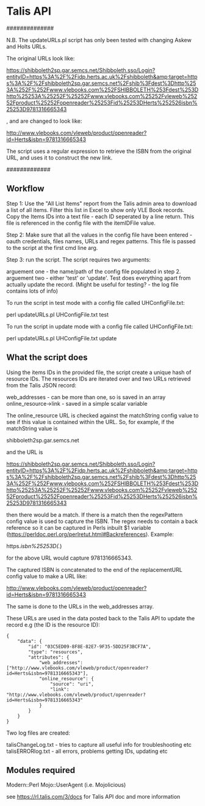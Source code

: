 # Talis API

##############

N.B. The updateURLs.pl script has only been tested with changing Askew and Holts URLs.

The original URLs look like:

https://shibboleth2sp.gar.semcs.net/Shibboleth.sso/Login?entityID=https%3A%2F%2Fidp.herts.ac.uk%2Fshibboleth&amp;target=https%3A%2F%2Fshibboleth2sp.gar.semcs.net%2Fshib%3Fdest%3Dhttp%253A%252F%252Fwww.vlebooks.com%252FSHIBBOLETH%253Fdest%253Dhttp%25253A%25252F%25252Fwww.vlebooks.com%25252Fvleweb%25252Fproduct%25252Fopenreader%25253Fid%25253DHerts%252526isbn%25253D9781316665343

, and are changed to look like:

http://www.vlebooks.com/vleweb/product/openreader?id=Herts&isbn=9781316665343

The script uses a regular expression to retrieve the ISBN from the original URL, and uses it to construct the new link.

#############

Workflow
--------

Step 1: Use the "All List Items" report from the Talis admin area to download a list of all items. Filter this list in Excel to show only VLE Book records. Copy the Items IDs into a text file - each ID seperated by a line return. This file is referenced in the config file with the itemIDFile value.

Step 2: Make sure that all the values in the config file have been entered - oauth credentials, files names, URLs and regex patterns. This file is passed to the script at the first cmd line arg.

Step 3: run the script. The script requires two arguments:

arguement one - the name/path of the config file populated in step 2.
arguement two - either 'test' or 'update'. Test does everything apart from actually update the record. (Might be useful for testing? - the log file contains lots of info)

To run the script in test mode with a config file called UHConfigFile.txt:

perl updateURLs.pl UHConfigFile.txt test

To run the script in update mode with a config file called UHConfigFile.txt:

perl updateURLs.pl UHConfigFile.txt update

What the script does
--------------------

Using the items IDs in the provided file, the script create a unique hash of resource IDs. The resources IDs are iterated over and two URLs retrieved from the Talis JSON record:

web_addresses - can be more than one, so is saved in an array
online_resource->link - saved in a simple scalar variable

The online_resource URL is checked against the matchString config value to see if this value is contained within the URL. So, for example, if the matchString value is 

shibboleth2sp.gar.semcs.net 

and the URL is 

https://shibboleth2sp.gar.semcs.net/Shibboleth.sso/Login?entityID=https%3A%2F%2Fidp.herts.ac.uk%2Fshibboleth&amp;target=https%3A%2F%2Fshibboleth2sp.gar.semcs.net%2Fshib%3Fdest%3Dhttp%253A%252F%252Fwww.vlebooks.com%252FSHIBBOLETH%253Fdest%253Dhttp%25253A%25252F%25252Fwww.vlebooks.com%25252Fvleweb%25252Fproduct%25252Fopenreader%25253Fid%25253DHerts%252526isbn%25253D9781316665343

then there would be a match. If there is a match then the regexPattern config value is used to capture the ISBN. The regex needs to contain a back reference so it can be captured in Perls inbuilt $1 variable (https://perldoc.perl.org/perlretut.html#Backreferences). Example:

https.*isbn%25253D(.*)

for the above URL would capture 9781316665343.

The captured ISBN is concatenated to the end of the replacementURL config value to make a URL like:

http://www.vlebooks.com/vleweb/product/openreader?id=Herts&isbn=9781316665343

The same is done to the URLs in the web_addresses array.

These URLs are used in the data posted back to the Talis API to update the record e.g (the ID is the resource ID):

```
{
	"data": {
		"id": "03C5ED09-8F8E-82E7-9F35-5DD25F3BCF7A",
		"type": "resources",
		"attributes": {
			"web_addresses": ["http://www.vlebooks.com/vleweb/product/openreader?id=Herts&isbn=9781316665343"],
			"online_resource": {
				"source": "uri",
				"link": "http://www.vlebooks.com/vleweb/product/openreader?id=Herts&isbn=9781316665343"
			}
		}
	}
}
```

Two log files are created:

talisChangeLog.txt - tries to capture all useful info for troubleshooting etc
talisERRORlog.txt - all errors, problems getting IDs, updating etc

Modules required
----------------

Modern::Perl
Mojo::UserAgent (i.e. Mojolicious) 

see https://rl.talis.com/3/docs for Talis API doc and more information
